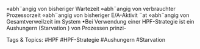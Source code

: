 ⋄abh¨angig von bisheriger Wartezeit
⋄abh¨angig von verbrauchter Prozessorzeit
⋄abh¨angig von bisheriger E/A-Aktivit ¨at
⋄abh¨angig von Gesamtverweilzeit im System
•Bei Verwendung einer HPF-Strategie ist ein Aushungern (Starvation ) von Prozessen prinzi-

   Tags & Topics:
   #HPF
   #HPF-Strategie
   #Aushungern
   #Starvation
